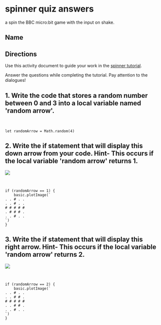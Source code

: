 # spinner quiz answers

a spin the BBC micro:bit game with the input on shake.

## Name

## Directions

Use this activity document to guide your work in the [spinner tutorial](/microbit/lessons/spinner/tutorial).

Answer the questions while completing the tutorial. Pay attention to the dialogues!

## 1. Write the code that stores a random number between 0 and 3 into a local variable named 'random arrow'.

<br/>

```blocks
let randomArrow = Math.random(4)
```

## 2. Write the if statement that will display this down arrow from your code. Hint- This occurs if the local variable 'random arrow' returns 1. 

![](/static/mb/lessons/spinner-0.png)

<br/>

```blocks
if (randomArrow == 1) {
    basic.plotImage(`
. . # . .
. . # . .
# # # # #
. # # # .
. . # . .
`)
}
```

## 3. Write the if statement that will display this right arrow. Hint- This occurs if the local variable 'random arrow' returns 2. 

![](/static/mb/lessons/spinner-1.png)

<br />

```blocks
if (randomArrow == 2) {
    basic.plotImage(`
. . # . .
. . # # .
# # # # #
. . # # .
. . # . .
`)
}
```

